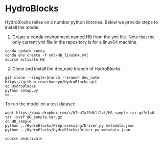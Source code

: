 HydroBlocks
==========

HydroBlocks relies on a number python libraries. Below we provide steps to install the model.

1. Create a conda environment named HB from the yml file. Note that the only current yml file in the repository is for a linux64 machine. 
```
conda update conda
conda env create -f yml/HB_linux64.yml
source activate HB
```

2. Clone and install the dev_nate branch of HydroBlocks
```
git clone --single-branch --branch dev_nate https://github.com/chaneyn/HydroBlocks.git
cd HydroBlocks
python setup.py 
cd ..
```

To run the model on a test dataset:
```
wget https://www.dropbox.com/s/k7su7af5dk1l2vf/HB_sample.tar.gz?dl=0
tar -xvzf HB_sample.tar.gz
cd HB_sample
python ../HydroBlocks/Preprocessing/Driver.py metadata.json
python ../HydroBlocks/HydroBlocks/Driver.py metadata.json 
```

```
source deactivate 
```

